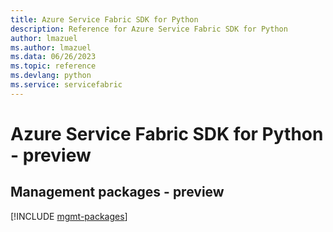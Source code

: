 ```yaml
---
title: Azure Service Fabric SDK for Python
description: Reference for Azure Service Fabric SDK for Python
author: lmazuel
ms.author: lmazuel
ms.data: 06/26/2023
ms.topic: reference
ms.devlang: python
ms.service: servicefabric
---
```

# Azure Service Fabric SDK for Python - preview

## Management packages - preview
[!INCLUDE [mgmt-packages](service-fabric-mgmt-index.md)]